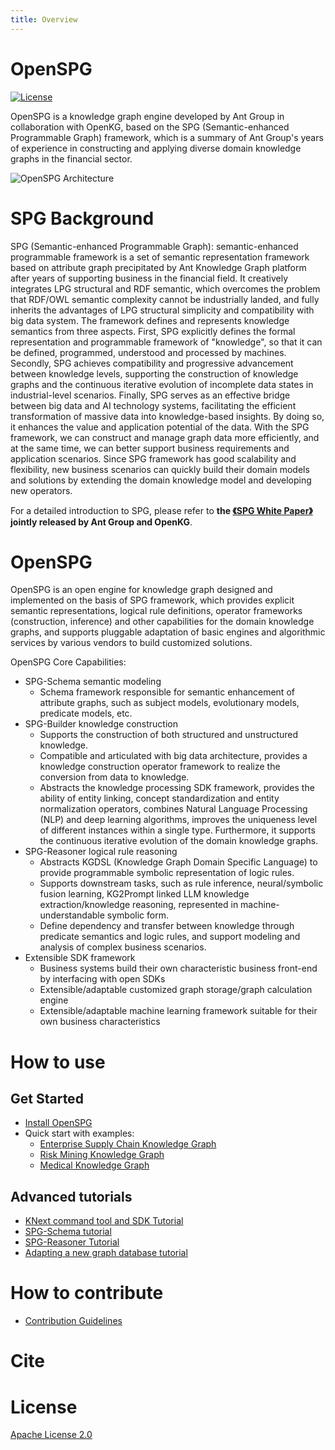 ```yaml
---
title: Overview
---
```


# OpenSPG

[![License](https://img.shields.io/badge/License-Apache%202.0-blue.svg)](https://github.com/OpenSPG/openspg/blob/master/LICENSE)

OpenSPG is a knowledge graph engine developed by Ant Group in collaboration with OpenKG, based on the SPG (Semantic-enhanced Programmable Graph) framework, which is a summary of Ant Group's years of experience in constructing and applying diverse domain knowledge graphs in the financial sector.

![OpenSPG Architecture](https://mdn.alipayobjects.com/huamei_xgb3qj/afts/img/A*DmdvRKo5pyYAAAAAAAAAAAAADtmcAQ/original)

# SPG Background

SPG (Semantic-enhanced Programmable Graph): semantic-enhanced programmable framework is a set of semantic representation framework based on attribute graph precipitated by Ant Knowledge Graph platform after years of supporting business in the financial field. It creatively integrates LPG structural and RDF semantic, which overcomes the problem that RDF/OWL semantic complexity cannot be industrially landed, and fully inherits the advantages of LPG structural simplicity and compatibility with big data system. The framework defines and represents knowledge semantics from three aspects. First, SPG explicitly defines the formal representation and programmable framework of "knowledge", so that it can be defined, programmed, understood and processed by machines. Secondly, SPG achieves compatibility and progressive advancement between knowledge levels, supporting the construction of knowledge graphs and the continuous iterative evolution of incomplete data states in industrial-level scenarios. Finally, SPG serves as an effective bridge between big data and AI technology systems, facilitating the efficient transformation of massive data into knowledge-based insights. By doing so, it enhances the value and application potential of the data. With the SPG framework, we can construct and manage graph data more efficiently, and at the same time, we can better support business requirements and application scenarios. Since SPG framework has good scalability and flexibility, new business scenarios can quickly build their domain models and solutions by extending the domain knowledge model and developing new
operators.

For a detailed introduction to SPG, please refer to **the [《SPG White Paper》](https://spg.openkg.cn/ 'SPG White Paper') jointly released by Ant Group and OpenKG**.

# OpenSPG

OpenSPG is an open engine for knowledge graph designed and implemented on the basis of SPG framework, which provides explicit semantic representations, logical rule definitions, operator frameworks (construction, inference) and other capabilities for the domain knowledge graphs, and supports pluggable adaptation of basic engines and algorithmic services by various vendors to build customized solutions.

OpenSPG Core Capabilities:

- SPG-Schema semantic modeling
  - Schema framework responsible for semantic enhancement of attribute graphs, such as subject models, evolutionary models, predicate models, etc.
- SPG-Builder knowledge construction
  - Supports the construction of both structured and unstructured knowledge.
  - Compatible and articulated with big data architecture, provides a knowledge construction operator framework to realize the conversion from data to knowledge.
  - Abstracts the knowledge processing SDK framework, provides the ability of entity linking, concept standardization and entity normalization operators, combines Natural Language Processing (NLP) and deep learning algorithms, improves the uniqueness level of different instances within a single type. Furthermore, it supports the continuous iterative evolution of the domain knowledge graphs.
- SPG-Reasoner logical rule reasoning
  - Abstracts KGDSL (Knowledge Graph Domain Specific Language) to provide programmable symbolic representation of logic rules.
  - Supports downstream tasks, such as rule inference, neural/symbolic fusion learning, KG2Prompt linked LLM knowledge extraction/knowledge reasoning, represented in machine-understandable symbolic form.
  - Define dependency and transfer between knowledge through predicate semantics and logic rules, and support modeling and analysis of complex business scenarios.
- Extensible SDK framework
  - Business systems build their own characteristic business front-end by interfacing with open SDKs
  - Extensible/adaptable customized graph storage/graph calculation engine
  - Extensible/adaptable machine learning framework suitable for their own business characteristics

# How to use

## Get Started

- [Install OpenSPG](core/install)
- Quick start with examples:
  - [Enterprise Supply Chain Knowledge Graph](example/enterprise-supply-chain/enterprise_supply_chain_introduce_quickstart)
  - [Risk Mining Knowledge Graph](example/risk-mining/risk_mining_introduce_quickstart)
  - [Medical Knowledge Graph](example/medical/medical_introduce_quickstart)

## Advanced tutorials

- [KNext command tool and SDK Tutorial](core/knext_tutorial)
- [SPG-Schema tutorial](core/spgschema_tutorial)
- [SPG-Reasoner Tutorial](core/spgreasoner_tutorial)
- [Adapting a new graph database tutorial](core/spg2lpg_translator_tutorial)

# How to contribute

- [Contribution Guidelines](core/contribution)

# Cite

# License

[Apache License 2.0](LICENSE)
